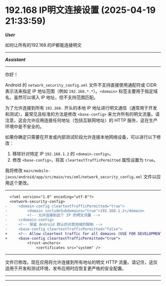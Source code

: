 <!-- Generated by SpecStory -->

# 192.168 IP明文连接设置 (2025-04-19 21:33:59)

_**User**_

如何让所有的192.168.的IP都能连接明文

---

_**Assistant**_



---

你好！

Android 的 `network_security_config.xml` 文件不支持直接使用通配符或 CIDR 表示法来指定 IP 地址范围（例如 `192.168.*.*`）。`<domain>` 标签主要用于指定域名，虽然可以填入 IP 地址，但不支持范围匹配。

为了允许连接到所有 `192.168.` 开头的本地 IP 地址进行明文通信（通常用于开发和测试），最常见且标准的方法是修改 `<base-config>` 来允许所有的明文流量。请注意，这会允许应用连接任何地址（包括互联网地址）的 HTTP 服务，这在生产环境中是不安全的。

如果你确定只需要在开发或内部测试阶段允许连接本地网络设备，可以进行以下修改：

1.  移除针对特定 IP `192.168.1.2` 的 `<domain-config>`。
2.  修改 `<base-config>`，将其 `cleartextTrafficPermitted` 属性设置为 `true`。

我将修改 `main/mobile-javus/android/app/src/main/res/xml/network_security_config.xml` 文件以应用这个更改。



---

```diff
  <?xml version="1.0" encoding="utf-8"?>
  <network-security-config>
-     <domain-config cleartextTrafficPermitted="true">
-         <domain includeSubdomains="true">192.168.1.2</domain>
-         <!-- 允许连接到这个 IP 的明文流量 -->
-     </domain-config>
-     <!-- 保留 Android 默认的对其他域的限制 -->
-     <base-config cleartextTrafficPermitted="false">
+     <!-- Allow cleartext traffic for all domains (USE FOR DEVELOPMENT/TESTING ONLY) -->
+     <base-config cleartextTrafficPermitted="true">
          <trust-anchors>
              <certificates src="system" />
```

---

文件已修改。现在应用将允许连接到所有地址的明文 HTTP 流量。请记住，这仅适用于开发和测试环境，发布应用时应恢复更严格的安全配置。

---



---

